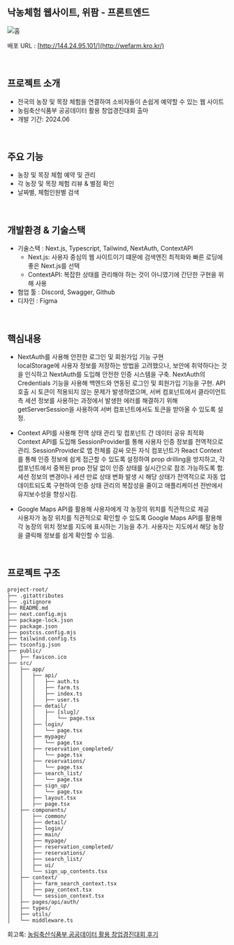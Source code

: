 ## 낙농체험 웹사이트, 위팜 - 프론트엔드 

![홈](https://github.com/user-attachments/assets/698a7c0e-2cae-404c-a7dc-6955a725ce0c)

배포 URL : [http://144.24.95.101/](http://wefarm.kro.kr/)


<br>
   
## 프로젝트 소개 

- 전국의 농장 및 목장 체험을 연결하여 소비자들이 손쉽게 예약할 수 있는 웹 사이트
- 농림축산식품부 공공데이터 활용 창업경진대회 출마
- 개발 기간: 2024.06

<br>



## 주요 기능 

- 농장 및 목장 체험 예약 및 관리 
- 각 농장 및 목장 체험 리뷰 & 별점 확인
- 날짜별, 체험인원별 검색

<br>



## 개발환경 & 기술스택 

- 기술스택 : Next.js, Typescript, Tailwind, NextAuth, ContextAPI
  - Next.js: 사용자 중심의 웹 사이트이기 떄문에 검색엔진 최적화와 빠른 로딩에 좋은 Next.js를 선택
  - ContextAPI: 복잡한 상태를 관리해야 하는 것이 아니였기에 간단한 구현을 위해 사용 
- 협업 툴 : Discord, Swagger, Github
- 디자인 : Figma


<br>


## 핵심내용

- NextAuth를 사용해 안전한 로그인 및 회원가입 기능 구현 <br>
   localStorage에 사용자 정보를 저장하는 방법을 고려했으나, 보안에 취약하다는 것을 인식하고 NextAuth를 도입해 안전한 인증 시스템을 구축.
   NextAuth의 Credentials 기능을 사용해 백엔드와 연동된 로그인 및 회원가입 기능을 구현.
   API 호출 시 토큰이 적용되지 않는 문제가 발생하였으며, 서버 컴포넌트에서 클라이언트 측 세션 정보를 사용하는 과정에서 발생한 에러를 해결하기 위해 getServerSession을 사용하여 서버 컴포넌트에서도 토큰을 받아올 수 있도록 설정.

- Context API를 사용해 전역 상태 관리 및 컴포넌트 간 데이터 공유 최적화 <br>
   Context API를 도입해 SessionProvider를 통해 사용자 인증 정보를 전역적으로 관리.
   SessionProvider로 앱 전체를 감싸 모든 자식 컴포넌트가 React Context를 통해 인증 정보에 쉽게 접근할 수 있도록 설정하여 prop drilling을 방지하고, 각 컴포넌트에서 중복된 prop 전달 없이 인증 상태를 실시간으로 참조 가능하도록 함.
   세션 정보의 변경이나 세션 만료 상태 변화 발생 시 해당 상태가 전역적으로 자동 업데이트되도록 구현하여 인증 상태 관리의 복잡성을 줄이고 애플리케이션 전반에서 유지보수성을 향상시킴.

- Google Maps API를 활용해 사용자에게 각 농장의 위치를 직관적으로 제공 <br>
   사용자가 농장 위치를 직관적으로 확인할 수 있도록 Google Maps API를 활용해 각 농장의 위치 정보를 지도에 표시하는 기능을 추가.
   사용자는 지도에서 해당 농장을 클릭해 정보를 쉽게 확인할 수 있음.




<br>




## 프로젝트 구조 

```
project-root/
├── .gitattributes
├── .gitignore
├── README.md
├── next.config.mjs
├── package-lock.json
├── package.json
├── postcss.config.mjs
├── tailwind.config.ts
├── tsconfig.json
├── public/
│   ├── favicon.ico
├── src/
│   ├── app/
│   │   ├── api/
│   │   │   ├── auth.ts
│   │   │   ├── farm.ts
│   │   │   ├── index.ts
│   │   │   ├── user.ts
│   │   ├── detail/
│   │   │   ├── [slug]/
│   │   │   │   └── page.tsx
│   │   ├── login/
│   │   │   └── page.tsx
│   │   ├── mypage/
│   │   │   └── page.tsx
│   │   ├── reservation_completed/
│   │   │   └── page.tsx
│   │   ├── reservations/
│   │   │   └── page.tsx
│   │   ├── search_list/
│   │   │   └── page.tsx
│   │   ├── sign_up/
│   │   │   └── page.tsx
│   │   ├── layout.tsx
│   │   ├── page.tsx
│   ├── components/
│   │   ├── common/
│   │   ├── detail/
│   │   ├── login/
│   │   ├── main/
│   │   ├── mypage/
│   │   ├── reservation_completed/
│   │   ├── reservations/
│   │   ├── search_list/
│   │   ├── ui/
│   │   └── sign_up_contents.tsx
│   ├── context/
│   │   ├── farm_search_context.tsx
│   │   ├── pay_context.tsx
│   │   └── session_context.tsx
│   ├── pages/api/auth/
│   ├── types/
│   ├── utils/
│   └── middleware.ts

```



회고록: [농림축산식품부 공공데이터 활용 창업경진대회 후기](https://coding-je.com/entry/%ED%9A%8C%EA%B3%A0%EB%A1%9D-%EB%86%8D%EB%A6%BC%EC%B6%95%EC%82%B0%EC%8B%9D%ED%92%88%EB%B6%80-%EA%B3%B5%EA%B3%B5%EB%8D%B0%EC%9D%B4%ED%84%B0-%ED%99%9C%EC%9A%A9-%EC%B0%BD%EC%97%85%EA%B2%BD%EC%A7%84%EB%8C%80%ED%9A%8C-%ED%9B%84%EA%B8%B0)





